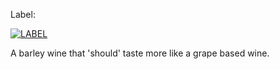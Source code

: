 Label:

[![LABEL](http://i.imgur.com/gmfWD2h.png)](http://imgur.com/gmfWD2h)

A barley wine that 'should' taste more like a grape based wine.